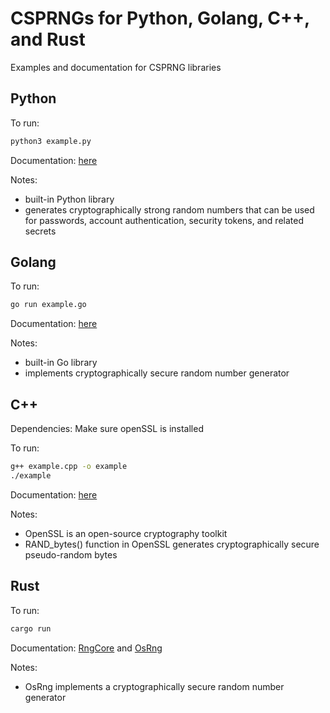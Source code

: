 # CSPRNGs for Python, Golang, C++, and Rust

Examples and documentation for CSPRNG libraries


## Python
To run: 
```bash
python3 example.py
```
Documentation: [here](https://docs.python.org/3/library/secrets.html)

Notes:

- built-in Python library
- generates cryptographically strong random numbers that can be used for passwords, account authentication, security tokens, and related secrets


## Golang
To run: 
```bash
go run example.go
```
Documentation: [here](https://pkg.go.dev/crypto/rand#section-documentation)

Notes:

- built-in Go library
- implements cryptographically secure random number generator

## C++
Dependencies: Make sure openSSL is installed

To run:
```bash
g++ example.cpp -o example
./example
```
Documentation: [here](https://docs.openssl.org/3.1/man3/RAND_bytes/)

Notes:

- OpenSSL is an open-source cryptography toolkit
- RAND_bytes() function in OpenSSL generates cryptographically secure pseudo-random bytes

## Rust
To run: 
```bash
cargo run  
```

Documentation: [RngCore](https://docs.rs/rand/latest/rand/trait.RngCore.html) and
[OsRng](https://docs.rs/rand/latest/rand/rngs/struct.OsRng.html)

Notes:

- OsRng implements a cryptographically secure random number generator
